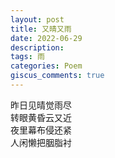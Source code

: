 ```yaml
---
layout: post
title: 又晴又雨
date: 2022-06-29
description:
tags: 雨
categories: Poem
giscus_comments: true
---
```


昨日见晴觉雨尽  
转眼黄昏云又近  
夜里幕布侵还紧  
人闲懒把胭脂衬  
